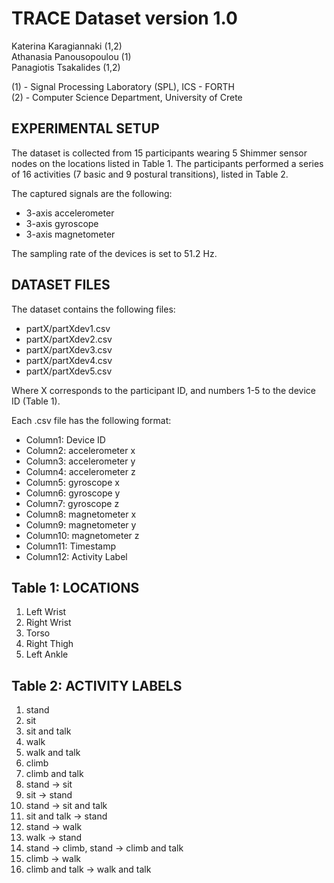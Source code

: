 # TRACE Dataset version 1.0

Katerina Karagiannaki (1,2)  
Athanasia Panousopoulou (1)  
Panagiotis Tsakalides (1,2)  

(1) - Signal Processing Laboratory (SPL), ICS - FORTH  
(2) - Computer Science Department, University of Crete 


## EXPERIMENTAL SETUP

The dataset is collected from 15 participants wearing 5 Shimmer sensor nodes 
on the locations listed in Table 1. The participants performed a series of 16 
activities (7 basic and 9 postural transitions), listed in Table 2.

The captured signals are the following: 

* 3-axis accelerometer 
* 3-axis gyroscope 
* 3-axis magnetometer 

The sampling rate of the devices is set to 51.2 Hz.


## DATASET FILES

The dataset contains the following files:

* partX/partXdev1.csv 
* partX/partXdev2.csv 
* partX/partXdev3.csv 
* partX/partXdev4.csv 
* partX/partXdev5.csv 

Where X corresponds to the participant ID, 
and numbers 1-5 to the device ID (Table 1).

Each .csv file has the following format:

* Column1: Device ID 
* Column2: accelerometer x 
* Column3: accelerometer y 
* Column4: accelerometer z 
* Column5: gyroscope x 
* Column6: gyroscope y 
* Column7: gyroscope z 
* Column8: magnetometer x 
* Column9: magnetometer y 
* Column10: magnetometer z 
* Column11: Timestamp 
* Column12: Activity Label 


## Table 1: LOCATIONS

1. Left Wrist
2. Right Wrist
3. Torso
4. Right Thigh
5. Left Ankle


## Table 2: ACTIVITY LABELS

1. stand 
2. sit 
3. sit and talk 
4. walk 
5. walk and talk 
6. climb 
7. climb and talk 
8. stand -> sit 
9. sit -> stand 
10. stand -> sit and talk 
11. sit and talk -> stand 
12. stand -> walk 
13. walk -> stand 
14. stand -> climb, stand -> climb and talk 
15. climb -> walk 
16. climb and talk -> walk and talk 
